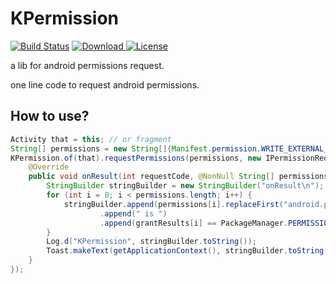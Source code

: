 # KPermission
[![Build Status](https://travis-ci.org/ClaymanTwinkle/KPermission.svg?branch=master)](https://travis-ci.org/ClaymanTwinkle/KPermission)
[![Download](https://api.bintray.com/packages/claymantwinkle/maven/kpermission/images/download.svg?version=1.0.0) ](https://bintray.com/claymantwinkle/maven/kpermission/1.0.0/link)
[![License](https://img.shields.io/badge/license-Apache%202-blue.svg)](https://www.apache.org/licenses/LICENSE-2.0)

a lib for android permissions request.

one line code to request android permissions.

## How to use?

```java
Activity that = this; // or fragment
String[] permissions = new String[]{Manifest.permission.WRITE_EXTERNAL_STORAGE};
KPermission.of(that).requestPermissions(permissions, new IPermissionRequest.IPermissionCallback() {
    @Override
    public void onResult(int requestCode, @NonNull String[] permissions, @NonNull int[] grantResults) {
        StringBuilder stringBuilder = new StringBuilder("onResult\n");
        for (int i = 0; i < permissions.length; i++) {
            stringBuilder.append(permissions[i].replaceFirst("android.permission.", ""))
                    .append(" is ")
                    .append(grantResults[i] == PackageManager.PERMISSION_GRANTED ? "granted" : "denied");
        }
        Log.d("KPermission", stringBuilder.toString());
        Toast.makeText(getApplicationContext(), stringBuilder.toString(), Toast.LENGTH_SHORT).show();
    }
});
```